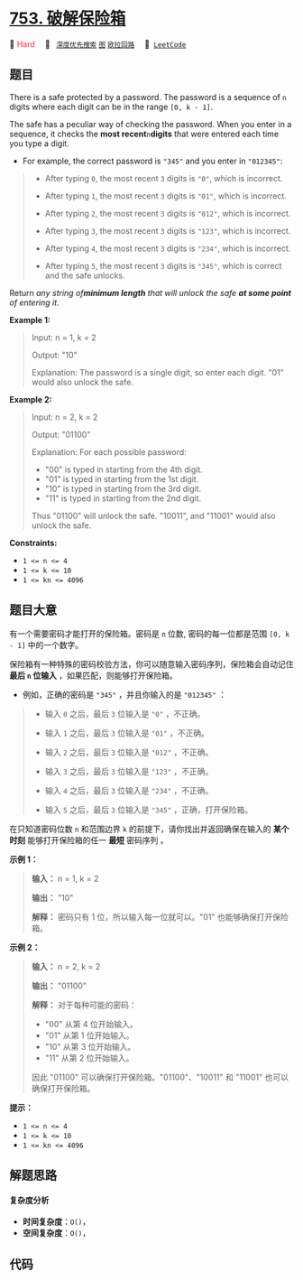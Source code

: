 # [753. 破解保险箱](https://leetcode.com/problems/cracking-the-safe)

🔴 <font color=#ff334b>Hard</font>&emsp; 🔖&ensp; [`深度优先搜索`](/leetcode/outline/tag/depth-first-search.md) [`图`](/leetcode/outline/tag/graph.md) [`欧拉回路`](/leetcode/outline/tag/eulerian-circuit.md)&emsp; 🔗&ensp;[`LeetCode`](https://leetcode.com/problems/cracking-the-safe)


## 题目

There is a safe protected by a password. The password is a sequence of `n`
digits where each digit can be in the range `[0, k - 1]`.

The safe has a peculiar way of checking the password. When you enter in a
sequence, it checks the **most recent**`n`**digits** that were entered each
time you type a digit.

  * For example, the correct password is `"345"` and you enter in `"012345"`: 
> 
> * After typing `0`, the most recent `3` digits is `"0"`, which is incorrect.
> 
> * After typing `1`, the most recent `3` digits is `"01"`, which is incorrect.
> 
> * After typing `2`, the most recent `3` digits is `"012"`, which is incorrect.
> 
> * After typing `3`, the most recent `3` digits is `"123"`, which is incorrect.
> 
> * After typing `4`, the most recent `3` digits is `"234"`, which is incorrect.
> 
> * After typing `5`, the most recent `3` digits is `"345"`, which is correct and the safe unlocks.

Return _any string of**minimum length** that will unlock the safe **at some
point** of entering it_.



**Example 1:**

> Input: n = 1, k = 2
> 
> Output: "10"
> 
> Explanation: The password is a single digit, so enter each digit. "01" would also unlock the safe.

**Example 2:**

> Input: n = 2, k = 2
> 
> Output: "01100"
> 
> Explanation: For each possible password:
> - "00" is typed in starting from the 4th digit.
> - "01" is typed in starting from the 1st digit.
> - "10" is typed in starting from the 3rd digit.
> - "11" is typed in starting from the 2nd digit.
> 
> Thus "01100" will unlock the safe. "10011", and "11001" would also unlock the safe.

**Constraints:**

  * `1 <= n <= 4`
  * `1 <= k <= 10`
  * `1 <= kn <= 4096`


## 题目大意

有一个需要密码才能打开的保险箱。密码是 `n` 位数, 密码的每一位都是范围 `[0, k - 1]` 中的一个数字。

保险箱有一种特殊的密码校验方法，你可以随意输入密码序列，保险箱会自动记住 **最后  `n` 位输入** ，如果匹配，则能够打开保险箱。

  * 例如，正确的密码是 `"345"` ，并且你输入的是 `"012345"` ： 
> 
> * 输入 `0` 之后，最后 `3` 位输入是 `"0"` ，不正确。
> 
> * 输入 `1` 之后，最后 `3` 位输入是 `"01"` ，不正确。
> 
> * 输入 `2` 之后，最后 `3` 位输入是 `"012"` ，不正确。
> 
> * 输入 `3` 之后，最后 `3` 位输入是 `"123"` ，不正确。
> 
> * 输入 `4` 之后，最后 `3` 位输入是 `"234"` ，不正确。
> 
> * 输入 `5` 之后，最后 `3` 位输入是 `"345"` ，正确，打开保险箱。

在只知道密码位数 `n` 和范围边界 `k` 的前提下，请你找出并返回确保在输入的 **某个时刻** 能够打开保险箱的任一 **最短** 密码序列 。



**示例 1：**

> 
> 
> 
> 
> 
> **输入：** n = 1, k = 2
> 
> **输出：** "10"
> 
> **解释：** 密码只有 1 位，所以输入每一位就可以。"01" 也能够确保打开保险箱。
> 
> 

**示例 2：**

> 
> 
> 
> 
> 
> **输入：** n = 2, k = 2
> 
> **输出：** "01100"
> 
> **解释：** 对于每种可能的密码：
> - "00" 从第 4 位开始输入。
> - "01" 从第 1 位开始输入。
> - "10" 从第 3 位开始输入。
> - "11" 从第 2 位开始输入。
> 
> 因此 "01100" 可以确保打开保险箱。"01100"、"10011" 和 "11001" 也可以确保打开保险箱。
> 
> 



**提示：**

  * `1 <= n <= 4`
  * `1 <= k <= 10`
  * `1 <= kn <= 4096`


## 解题思路

#### 复杂度分析

- **时间复杂度**：`O()`，
- **空间复杂度**：`O()`，

## 代码

```javascript

```
